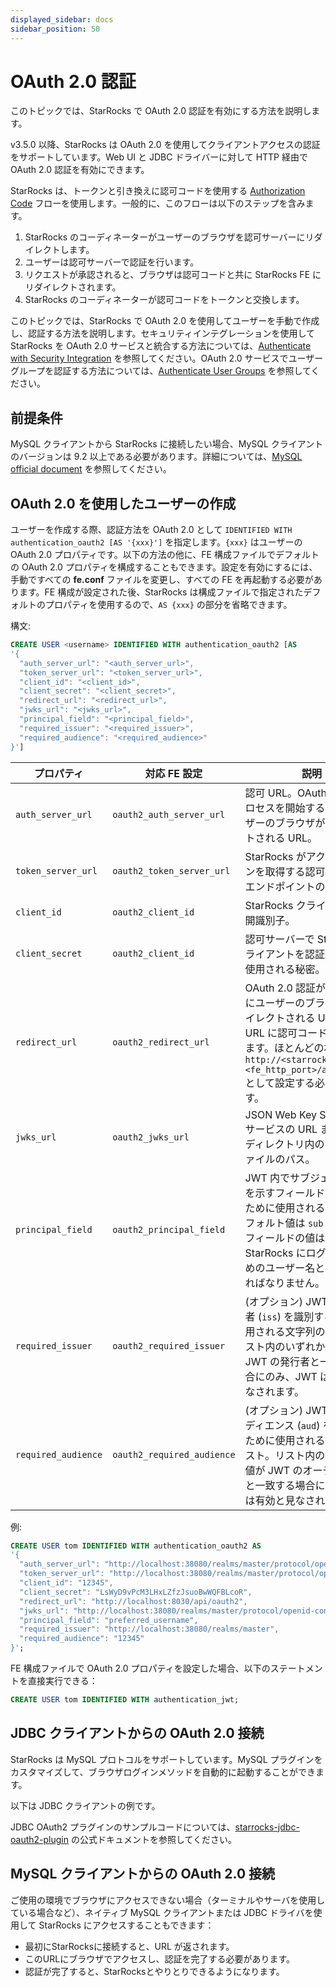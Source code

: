 ```yaml
---
displayed_sidebar: docs
sidebar_position: 50
---
```


# OAuth 2.0 認証

このトピックでは、StarRocks で OAuth 2.0 認証を有効にする方法を説明します。

v3.5.0 以降、StarRocks は OAuth 2.0 を使用してクライアントアクセスの認証をサポートしています。Web UI と JDBC ドライバーに対して HTTP 経由で OAuth 2.0 認証を有効にできます。

StarRocks は、トークンと引き換えに認可コードを使用する [Authorization Code](https://tools.ietf.org/html/rfc6749#section-1.3.1) フローを使用します。一般的に、このフローは以下のステップを含みます。

1. StarRocks のコーディネーターがユーザーのブラウザを認可サーバーにリダイレクトします。
2. ユーザーは認可サーバーで認証を行います。
3. リクエストが承認されると、ブラウザは認可コードと共に StarRocks FE にリダイレクトされます。
4. StarRocks のコーディネーターが認可コードをトークンと交換します。

このトピックでは、StarRocks で OAuth 2.0 を使用してユーザーを手動で作成し、認証する方法を説明します。セキュリティインテグレーションを使用して StarRocks を OAuth 2.0 サービスと統合する方法については、[Authenticate with Security Integration](./security_integration.md) を参照してください。OAuth 2.0 サービスでユーザーグループを認証する方法については、[Authenticate User Groups](../group_provider.md) を参照してください。

## 前提条件

MySQL クライアントから StarRocks に接続したい場合、MySQL クライアントのバージョンは 9.2 以上である必要があります。詳細については、[MySQL official document](https://dev.mysql.com/doc/refman/9.2/en/openid-pluggable-authentication.html) を参照してください。

## OAuth 2.0 を使用したユーザーの作成

ユーザーを作成する際、認証方法を OAuth 2.0 として `IDENTIFIED WITH authentication_oauth2 [AS '{xxx}']` を指定します。`{xxx}` はユーザーの OAuth 2.0 プロパティです。以下の方法の他に、FE 構成ファイルでデフォルトの OAuth 2.0 プロパティを構成することもできます。設定を有効にするには、手動ですべての **fe.conf** ファイルを変更し、すべての FE を再起動する必要があります。FE 構成が設定された後、StarRocks は構成ファイルで指定されたデフォルトのプロパティを使用するので、`AS {xxx}` の部分を省略できます。

構文:

```SQL
CREATE USER <username> IDENTIFIED WITH authentication_oauth2 [AS 
'{
  "auth_server_url": "<auth_server_url>",
  "token_server_url": "<token_server_url>",
  "client_id": "<client_id>",
  "client_secret": "<client_secret>",
  "redirect_url": "<redirect_url>",
  "jwks_url": "<jwks_url>",
  "principal_field": "<principal_field>",
  "required_issuer": "<required_issuer>",
  "required_audience": "<required_audience>"
}']
```

| プロパティ            | 対応 FE 設定                    | 説明                                                                                                                    |
| ------------------- | ------------------------------ | ---------------------------------------------------------------------------------------------------------------------- |
| `auth_server_url`   | `oauth2_auth_server_url`       | 認可 URL。OAuth 2.0 認可プロセスを開始するためにユーザーのブラウザがリダイレクトされる URL。                                        |
| `token_server_url`  | `oauth2_token_server_url`      | StarRocks がアクセストークンを取得する認可サーバーのエンドポイントの URL。                                                        |
| `client_id`         | `oauth2_client_id`             | StarRocks クライアントの公開識別子。                                                                                        |
| `client_secret`     | `oauth2_client_id`             | 認可サーバーで StarRocks クライアントを認証するために使用される秘密。                                                            |
| `redirect_url`      | `oauth2_redirect_url`          | OAuth 2.0 認証が成功した後にユーザーのブラウザがリダイレクトされる URL。この URL に認可コードが送信されます。ほとんどの場合、`http://<starrocks_fe_url>:<fe_http_port>/api/oauth2` として設定する必要があります。 |
| `jwks_url`          | `oauth2_jwks_url`              | JSON Web Key Set (JWKS) サービスの URL または `conf` ディレクトリ内のローカルファイルのパス。                                    |
| `principal_field`   | `oauth2_principal_field`       | JWT 内でサブジェクト (`sub`) を示すフィールドを識別するために使用される文字列。デフォルト値は `sub` です。このフィールドの値は、StarRocks にログインするためのユーザー名と同一でなければなりません。 |
| `required_issuer`   | `oauth2_required_issuer`       | (オプション) JWT 内の発行者 (`iss`) を識別するために使用される文字列のリスト。リスト内のいずれかの値が JWT の発行者と一致する場合にのみ、JWT は有効と見なされます。 |
| `required_audience` | `oauth2_required_audience`     | (オプション) JWT 内のオーディエンス (`aud`) を識別するために使用される文字列のリスト。リスト内のいずれかの値が JWT のオーディエンスと一致する場合にのみ、JWT は有効と見なされます。 |

例:

```SQL
CREATE USER tom IDENTIFIED WITH authentication_oauth2 AS 
'{
  "auth_server_url": "http://localhost:38080/realms/master/protocol/openid-connect/auth",
  "token_server_url": "http://localhost:38080/realms/master/protocol/openid-connect/token",
  "client_id": "12345",
  "client_secret": "LsWyD9vPcM3LHxLZfzJsuoBwWQFBLcoR",
  "redirect_url": "http://localhost:8030/api/oauth2",
  "jwks_url": "http://localhost:38080/realms/master/protocol/openid-connect/certs",
  "principal_field": "preferred_username",
  "required_issuer": "http://localhost:38080/realms/master",
  "required_audience": "12345"
}';
```

FE 構成ファイルで OAuth 2.0 プロパティを設定した場合、以下のステートメントを直接実行できる：

```SQL
CREATE USER tom IDENTIFIED WITH authentication_jwt;
```

## JDBC クライアントからの OAuth 2.0 接続

StarRocks は MySQL プロトコルをサポートしています。MySQL プラグインをカスタマイズして、ブラウザログインメソッドを自動的に起動することができます。

以下は JDBC クライアントの例です。

JDBC OAuth2 プラグインのサンプルコードについては、[starrocks-jdbc-oauth2-plugin](https://github.com/StarRocks/starrocks/tree/main/contrib/starrocks-jdbc-oauth2-plugin) の公式ドキュメントを参照してください。

## MySQL クライアントからの OAuth 2.0 接続

ご使用の環境でブラウザにアクセスできない場合（ターミナルやサーバを使用している場合など）、ネイティブ MySQL クライアントまたは JDBC ドライバを使用して StarRocks にアクセスすることもできます：
- 最初にStarRocksに接続すると、URL が返されます。
- このURLにブラウザでアクセスし、認証を完了する必要があります。
- 認証が完了すると、StarRocksとやりとりできるようになります。
